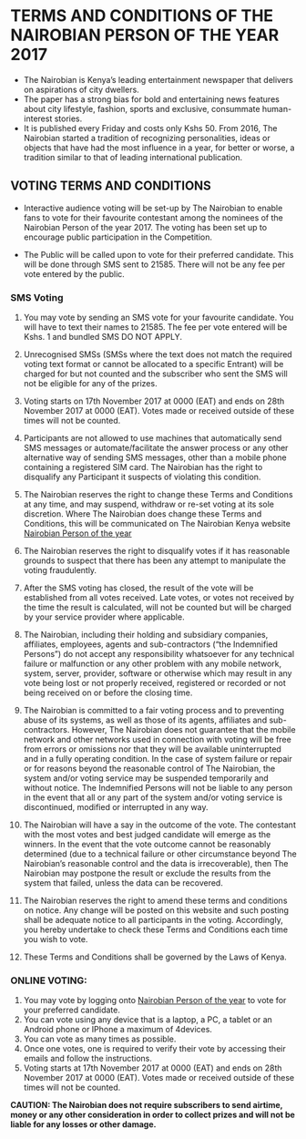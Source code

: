 # TERMS AND CONDITIONS OF THE NAIROBIAN PERSON OF THE YEAR 2017

- The Nairobian is Kenya’s leading entertainment newspaper that delivers on aspirations of city dwellers. 
- The paper has a strong bias for bold and entertaining news features about city lifestyle, fashion, sports and exclusive, consummate human-interest stories.
- It is published every Friday and costs only Kshs 50.
From 2016, The Nairobian started a tradition of recognizing personalities, ideas or objects that have had the most influence in a year, for better or worse, a tradition similar to that of leading international publication.

## VOTING TERMS AND CONDITIONS  
- Interactive audience voting will be set-up by The Nairobian to enable fans to vote for their favourite contestant among the nominees of the Nairobian Person of the year 2017. The voting has been set up to encourage public participation in the Competition.

- The Public will be called upon to vote for their preferred candidate. This will be done through SMS sent to 21585. There will not be any fee per vote entered by the public. 

### SMS Voting
1. You may vote by sending an SMS vote for your favourite candidate. You will have to text their names to 21585. The fee per vote entered will be Kshs. 1 and bundled SMS DO NOT APPLY. 

2. Unrecognised SMSs (SMSs where the text does not match the required voting text format or cannot be allocated to a specific Entrant) will be charged for but not counted and the subscriber who sent the SMS will not be eligible for any of the prizes. 

3. Voting starts on 17th November 2017 at 0000 (EAT) and ends on 28th November 2017 at 0000 (EAT).  Votes made or received outside of these times will not be counted. 

4. Participants are not allowed to use machines that automatically send SMS messages or automate/facilitate the answer process or any other alternative way of sending SMS messages, other than a mobile phone containing a registered SIM card. The Nairobian has the right to disqualify any Participant it suspects of violating this condition.

5. The Nairobian reserves the right to change these Terms and Conditions at any time, and may suspend, withdraw or re-set voting at its sole discretion. Where The Nairobian does change these Terms and Conditions, this will be communicated on The Nairobian Kenya website [Nairobian Person of the year](www.sde.co.ke/nairobianpersonoftheyear)
6.	The Nairobian reserves the right to disqualify votes if it has reasonable grounds to suspect that there has been any attempt to manipulate the voting fraudulently.

7.	After the SMS voting has closed, the result of the vote will be established from all votes received. Late votes, or votes not received by the time the result is calculated, will not be counted but will be charged by your service provider where applicable. 

8.	The Nairobian, including their holding and subsidiary companies, affiliates, employees, agents and sub-contractors (“the Indemnified Persons”) do not accept any responsibility whatsoever for any technical failure or malfunction or any other problem with any mobile network, system, server, provider, software or otherwise which may result in any vote being lost or not properly received, registered or recorded or not being received on or before the closing time. 

9.	The Nairobian is committed to a fair voting process and to preventing abuse of its systems, as well as those of its agents, affiliates and sub-contractors. However, The Nairobian does not guarantee that the mobile network and other networks used in connection with voting will be free from errors or omissions nor that they will be available uninterrupted and in a fully operating condition. In the case of system failure or repair or for reasons beyond the reasonable control of The Nairobian, the system and/or voting service may be suspended temporarily and without notice. The Indemnified Persons will not be liable to any person in the event that all or any part of the system and/or voting service is discontinued, modified or interrupted in any way. 

10.	The Nairobian will have a say in the outcome of the vote. The contestant with the most votes and best judged candidate will emerge as the winners. In the event that the vote outcome cannot be reasonably determined (due to a technical failure or other circumstance beyond The Nairobian’s reasonable control and the data is irrecoverable), then The Nairobian may postpone the result or exclude the results from the system that failed, unless the data can be recovered. 

11.	The Nairobian reserves the right to amend these terms and conditions on notice. Any change will be posted on this website and such posting shall be adequate notice to all participants in the voting. Accordingly, you hereby undertake to check these Terms and Conditions each time you wish to vote. 

12.	These Terms and Conditions shall be governed by the Laws of Kenya.

### ONLINE VOTING: 
1.	You may vote by logging onto [Nairobian Person of the year](www.sde.co.ke/nairobianpersonoftheyear)  to vote for your preferred candidate. 
2.	You can vote using any device that is a laptop, a PC, a tablet or an Android phone or IPhone a maximum of 4devices. 
3.	You can vote as many times as possible.
4.	Once one votes, one is required to verify their vote by accessing their emails and follow the instructions. 
5.	Voting starts at 17th November 2017 at 0000 (EAT) and ends on 28th November 2017 at 0000 (EAT).  Votes made or received outside of these times will not be counted.  

**CAUTION: The Nairobian does not require subscribers to send airtime, money or any other consideration in order to collect prizes and will not be liable for any losses or other damage.**